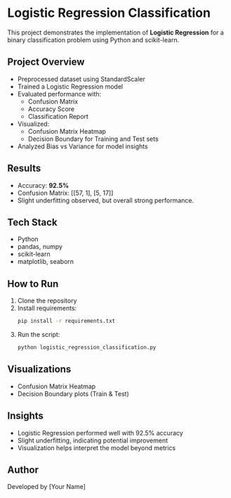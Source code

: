 # Logistic Regression Classification

This project demonstrates the implementation of **Logistic Regression** for a binary classification problem using Python and scikit-learn.

## Project Overview
- Preprocessed dataset using StandardScaler
- Trained a Logistic Regression model
- Evaluated performance with:
  - Confusion Matrix
  - Accuracy Score
  - Classification Report
- Visualized:
  - Confusion Matrix Heatmap
  - Decision Boundary for Training and Test sets
- Analyzed Bias vs Variance for model insights

## Results
- Accuracy: **92.5%**
- Confusion Matrix: [[57, 1], [5, 17]]
- Slight underfitting observed, but overall strong performance.

## Tech Stack
- Python
- pandas, numpy
- scikit-learn
- matplotlib, seaborn

## How to Run
1. Clone the repository
2. Install requirements:
   ```bash
   pip install -r requirements.txt
   ```
3. Run the script:
   ```bash
   python logistic_regression_classification.py
   ```

## Visualizations
- Confusion Matrix Heatmap
- Decision Boundary plots (Train & Test)

## Insights
- Logistic Regression performed well with 92.5% accuracy
- Slight underfitting, indicating potential improvement
- Visualization helps interpret the model beyond metrics

## Author
Developed by [Your Name]
